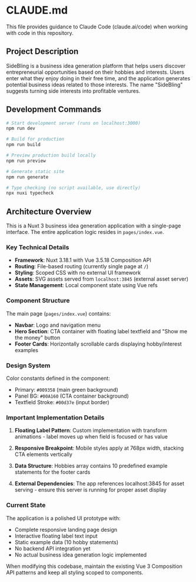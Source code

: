 # CLAUDE.md

This file provides guidance to Claude Code (claude.ai/code) when working with code in this repository.

## Project Description

SideBling is a business idea generation platform that helps users discover entrepreneurial opportunities based on their hobbies and interests. Users enter what they enjoy doing in their free time, and the application generates potential business ideas related to those interests. The name "SideBling" suggests turning side interests into profitable ventures.

## Development Commands

```bash
# Start development server (runs on localhost:3000)
npm run dev

# Build for production
npm run build

# Preview production build locally
npm run preview

# Generate static site
npm run generate

# Type checking (no script available, use directly)
npx nuxi typecheck
```

## Architecture Overview

This is a Nuxt 3 business idea generation application with a single-page interface. The entire application logic resides in `pages/index.vue`.

### Key Technical Details

- **Framework**: Nuxt 3.18.1 with Vue 3.5.18 Composition API
- **Routing**: File-based routing (currently single page at `/`)
- **Styling**: Scoped CSS with no external UI framework
- **Assets**: SVG assets served from `localhost:3845` (external asset server)
- **State Management**: Local component state using Vue refs

### Component Structure

The main page (`pages/index.vue`) contains:
- **Navbar**: Logo and navigation menu
- **Hero Section**: CTA container with floating label textfield and "Show me the money" button
- **Footer Cards**: Horizontally scrollable cards displaying hobby/interest examples

### Design System

Color constants defined in the component:
- Primary: `#009358` (main green background)
- Panel BG: `#00A160` (CTA container background)
- Textfield Stroke: `#00d37e` (input border)

### Important Implementation Details

1. **Floating Label Pattern**: Custom implementation with transform animations - label moves up when field is focused or has value

2. **Responsive Breakpoint**: Mobile styles apply at 768px width, stacking CTA elements vertically

3. **Data Structure**: Hobbies array contains 10 predefined example statements for the footer cards

4. **External Dependencies**: The app references localhost:3845 for asset serving - ensure this server is running for proper asset display

### Current State

The application is a polished UI prototype with:
- Complete responsive landing page design
- Interactive floating label text input
- Static example data (10 hobby statements)
- No backend API integration yet
- No actual business idea generation logic implemented

When modifying this codebase, maintain the existing Vue 3 Composition API patterns and keep all styling scoped to components.